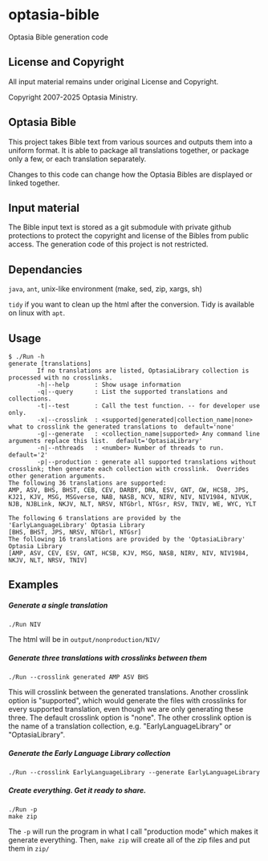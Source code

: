 # optasia-bible
Optasia Bible generation code

## License and Copyright
All input material remains under original License and Copyright.

Copyright 2007-2025 Optasia Ministry.

## Optasia Bible

This project takes Bible text from various sources and outputs them into a uniform format.  It is able to package all translations together, or package only a few, or each translation separately.

Changes to this code can change how the Optasia Bibles are displayed or linked together.

## Input material

The Bible input text is stored as a git submodule with private github protections to protect the copyright and license of the Bibles from public access.  The generation code of this project is not restricted.

## Dependancies

`java`, `ant`, unix-like environment (make, sed, zip, xargs, sh)

`tidy` if you want to clean up the html after the conversion.  Tidy is available on linux with `apt`.

## Usage

```
$ ./Run -h
generate [translations]
        If no translations are listed, OptasiaLibrary collection is processed with no crosslinks.
        -h|--help       : Show usage information
        -q|--query      : List the supported translations and collections.
        -t|--test       : Call the test function. -- for developer use only.
        -x|--crosslink  : <supported|generated|collection_name|none> what to crosslink the generated translations to  default='none'
        -g|--generate   : <collection_name|supported> Any command line arguments replace this list.  default='OptasiaLibrary'
        -n|--nthreads   : <number> Number of threads to run.  default='2'
        -p|--production : generate all supported translations without crosslink; then generate each collection with crosslink.  Overrides other generation arguments.
The following 36 translations are supported:
AMP, ASV, BHS, BHST, CEB, CEV, DARBY, DRA, ESV, GNT, GW, HCSB, JPS, KJ21, KJV, MSG, MSGverse, NAB, NASB, NCV, NIRV, NIV, NIV1984, NIVUK, NJB, NJBLink, NKJV, NLT, NRSV, NTGbrl, NTGsr, RSV, TNIV, WE, WYC, YLT

The following 6 translations are provided by the 'EarlyLanguageLibrary' Optasia Library
[BHS, BHST, JPS, NRSV, NTGbrl, NTGsr]
The following 16 translations are provided by the 'OptasiaLibrary' Optasia Library
[AMP, ASV, CEV, ESV, GNT, HCSB, KJV, MSG, NASB, NIRV, NIV, NIV1984, NKJV, NLT, NRSV, TNIV]
```

## Examples

##### Generate a single translation

```
./Run NIV

```
The html will be in `output/nonproduction/NIV/`

##### Generate three translations with crosslinks between them

```
./Run --crosslink generated AMP ASV BHS
```
This will crosslink between the generated translations.   Another crosslink option is "supported", which would generate the files with crosslinks for every supported translation, even though we are only generating these three.  The default crosslink option is "none".  The other crosslink option is the name of a translation collection, e.g. "EarlyLanguageLibrary" or "OptasiaLibrary".

##### Generate the Early Language Library collection

```
./Run --crosslink EarlyLanguageLibrary --generate EarlyLanguageLibrary
```

##### Create everything.  Get it ready to share.

```
./Run -p
make zip
```

The `-p` will run the program in what I call "production mode" which makes it generate everything.  Then, `make zip` will create all of the zip files and put them in `zip/`


